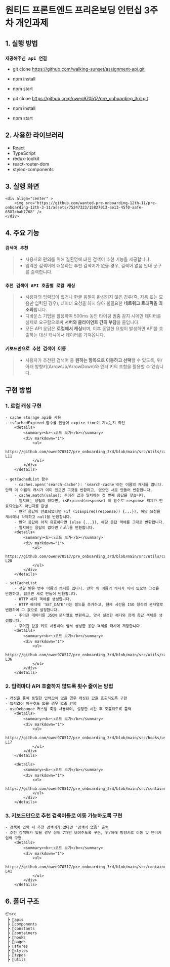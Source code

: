 # 원티드 프론트엔드 프리온보딩 인턴십 3주차 개인과제

## 1. 실행 방법

### `제공해주신 api 연결`
- git clone https://github.com/walking-sunset/assignment-api.git
- npm install 
- npm start 

- git clone https://github.com/owen970517/pre_onboarding_3rd.git
- npm install
- npm start

## 2. 사용한 라이브러리
- React
- TypeScript
- redux-toolkit 
- react-router-dom
- styled-components


## 3. 실행 화면
    <div align="center" >
        <img src="https://github.com/wanted-pre-onboarding-12th-11/pre-onboarding-12th-3-11/assets/75247323/15827013-ae13-45f0-aafe-6587cbab7768" />
    </div>

## 4. 주요 기능

### `검색어 추천`
> - 사용자의 편의를 위해 질환명에 대한 검색어 추천 기능을 제공합니다.
> - 입력한 검색어에 대응하는 추천 검색어가 없을 경우, 검색어 없음 안내 문구를 출력합니다.

### `추천 검색어 API 호출별 로컬 캐싱`
> - 사용자의 입력값이 없거나 한글 음절이 완성되지 않은 경우(즉, 자음 또는 모음만 입력된 경우), 데이터 요청을 하지 않아 불필요한 **네트워크 트래픽을 최소화**합니다.
> - 디바운스 기법을 활용하여 500ms 동안 타이핑 멈춤 감지 시에만 데이터를 실제로 요구함으로써 **서버와 클라이언트 간의 부담**을 줄입니다.
> - 모든 API 응답은 **로컬에서 캐싱**되며, 이후 동일한 요청이 발생하면 API를 호출하는 대신 캐시에서 데이터를 가져옵니다.

### `키보드만으로 추천 검색어 이동`
> - 사용자가 추천된 검색어 중 **원하는 항목으로 이동하고 선택**할 수 있도록, 위/아래 방향키(ArrowUp/ArrowDown)와 엔터 키의 조합을 활용할 수 있습니다.

## 구현 방법

### 1. 로컬 캐싱 구현 
    - cache storage api를 사용
    - isCachedExpired 함수를 만들어 expire_time이 지났는지 확인
        <details>
            <summary><b>👈코드 보기</b></summary>
            <div markdown="1">
                <ul>
                    https://github.com/owen970517/pre_onboarding_3rd/blob/main/src/utils/cacheStorage.ts#L4-L11
                </ul>
            </div>
        </details>

    - getCachedList 함수
        - caches.open('search-cache'): 'search-cache'라는 이름의 캐시를 엽니다. 만약 이 이름의 캐시가 이미 있으면 그것을 반환하고, 없으면 새로 만들어 반환합니다.
        - cache.match(value): 주어진 값과 일치하는 첫 번째 응답을 찾습니다.
        - 일치하는 응답이 있다면, isExpired(response) 이 함수로 response 객체가 만료되었는지 아닌지를 판별
        - 만약 응답이 만료되었다면 (if (isExpired(response)) {...}), 해당 요청을 캐시에서 삭제하고 null을 반환합니다.
        - 만약 응답이 아직 유효하다면 (else {...}), 해당 응답 객체를 그대로 반환합니다.
        - 일치하는 응답이 없다면 null을 반환합니다.
        <details>
            <summary><b>👈코드 보기</b></summary>
            <div markdown="1">
                <ul>
                    https://github.com/owen970517/pre_onboarding_3rd/blob/main/src/utils/cacheStorage.ts#L13-L28
                </ul>
            </div>
        </details>

    - setCacheList
        - 전달 받은 변수 이름의 캐시를 엽니다. 만약 이 이름의 캐시가 이미 있으면 그것을 반환하고, 없으면 새로 만들어 반환합니다.
        - HTTP 헤더 객체를 생성합니다.
        - HTTP 헤더에 'SET_DATE'라는 필드를 추가하고, 현재 시간을 ISO 형식의 문자열로 변환하여 그 값으로 설정합니다.
        - 주어진 데이터를 JSON 문자열로 변환하고, 앞서 설정한 헤더와 함께 응답 객체를 생성합니다.
        - 주어진 값을 키로 사용하여 앞서 생성한 응답 객체를 캐시에 저장합니다.
        <details>
            <summary><b>👈코드 보기</b></summary>
            <div markdown="1">
                <ul>
                    https://github.com/owen970517/pre_onboarding_3rd/blob/main/src/utils/cacheStorage.ts#L30-L36
                </ul>
            </div>
        </details>

### 2. 입력마다 API 호출하지 않도록 횟수 줄이는 방법
    - 캐싱을 통해 동일한 입력값이 있을 경우 캐싱된 값을 호출하도록 구현
    - 입력값이 아무것도 없을 경우 호출 안함 
    - useDebounce 커스텀 훅을 사용하여, 설정한 시간 후 호출되도록 출력
        <details>
            <summary><b>👈코드 보기</b></summary>
            <div markdown="1">
                <ul>
                    https://github.com/owen970517/pre_onboarding_3rd/blob/main/src/hooks/useDebounce.ts#L1-L17
                </ul>
            </div>
        </details>

        <details>
            <summary><b>👈코드 보기</b></summary>
            <div markdown="1">
                <ul>
                    https://github.com/owen970517/pre_onboarding_3rd/blob/main/src/containers/SearchPreview.tsx#L18
                </ul>
            </div>
        </details>

### 3. 키보드만으로 추천 검색어들로 이동 가능하도록 구현

    - 검색어 입력 시 추천 검색어가 없다면 '검색어 없음' 출력
    - 추천 검색어가 있을 경우 상위 7개만 보여주도록 구현, 위/아래 방향키로 이동 및 엔터키 입력 구현
        <details>
            <summary><b>👈코드 보기</b></summary>
            <div markdown="1">
                <ul>
                    https://github.com/owen970517/pre_onboarding_3rd/blob/main/src/containers/SearchPreview.tsx#L23-L41
                </ul>
            </div>
        </details>


## 6. 폴더 구조
```
📦src
 ┣ 📂apis
 ┣ 📂components
 ┣ 📂constants
 ┣ 📂containers
 ┣ 📂hooks
 ┣ 📂pages
 ┣ 📂stores
 ┣ 📂styles
 ┣ 📂types
 ┣ 📂utils
 ```